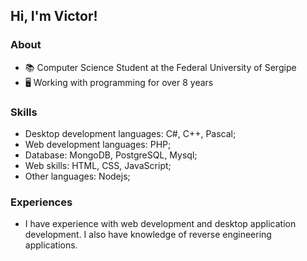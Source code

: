 ## Hi, I'm Victor!
### About
- 📚 Computer Science Student at the Federal University of Sergipe
- 🖥️ Working with programming for over 8 years

### Skills
 - Desktop development languages: C#, C++, Pascal; 
 - Web development languages: PHP;
 - Database: MongoDB, PostgreSQL, Mysql;
 - Web skills: HTML, CSS, JavaScript;
 - Other languages: Nodejs;

### Experiences
  - I have experience with web development and desktop application development. I also have knowledge of reverse engineering applications.
